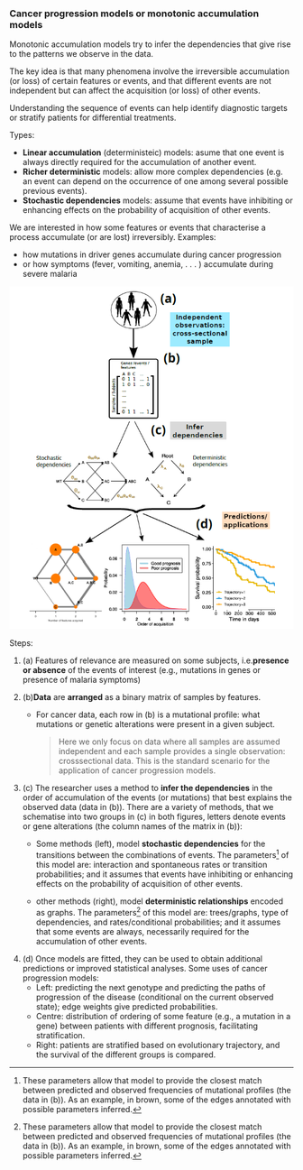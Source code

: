 ### Cancer progression models or monotonic accumulation models
Monotonic accumulation models try to infer the dependencies that give rise to the patterns we observe in the data. 

The key idea is that many phenomena involve the irreversible accumulation (or loss) of certain features or events, and that different events are not independent but can affect the acquisition (or loss) of other events.

Understanding the sequence of events can help identify diagnostic targets or stratify patients for differential treatments.

Types:
- **Linear accumulation** (deterministeic) models: asume that one event is always directly required for the accumulation of another event.
- **Richer deterministic** models: allow more complex dependencies (e.g. an event can depend on the occurrence of one among several possible previous events).
- **Stochastic dependencies** models: assume that events have inhibiting or enhancing effects on the probability of acquisition of other events.

We are interested in how some features or events that characterise a process accumulate (or are lost) irreversibly. Examples: 
- how mutations in driver genes accumulate during cancer progression 
- or how symptoms (fever, vomiting, anemia, . . . ) accumulate during severe malaria

![CMPsteps](images/CPMsteps.png)

Steps: 

1. (a) Features of relevance are measured on some subjects, i.e.**presence or absence** of the events of interest (e.g., mutations in genes or presence of malaria symptoms) 

2. (b)**Data** are **arranged** as a binary matrix of samples by features.
    - For cancer data, each row in (b) is a mutational profile: what mutations or genetic alterations were present in a given subject.
        > Here we only focus on data where all samples are assumed independent and each sample provides a single observation: crosssectional data. This is the standard scenario for the application of cancer progression models.

3. (c) The researcher uses a method to **infer the dependencies** in the order of accumulation of the events (or mutations) that best explains the observed data (data in (b)). There are a variety of methods, that we schematise into two groups in (c) in both figures, letters denote events or gene alterations (the column names of the matrix in
(b)):
    - Some methods (left), model **stochastic dependencies** for the transitions between the combinations of events. The parameters[^1] of this model are: interaction and spontaneous rates or transition probabilities; and it assumes that events have inhibiting or enhancing effects on the probability of acquisition of other events.
    
    - other methods (right), model **deterministic relationships** encoded as graphs. The parameters[^1] of this model are: trees/graphs, type of dependencies, and rates/conditional probabilities; and it assumes that some events are always, necessarily required for the accumulation of other events.
    
[^1]: These parameters allow that model to provide the closest match between predicted and observed frequencies of mutational profiles (the data in (b)). As an example, in brown, some of the edges annotated with possible parameters inferred.


4. (d) Once models are fitted, they can be used to obtain additional predictions or improved statistical analyses. Some uses
of cancer progression models:
    - Left: predicting the next genotype and predicting the paths of progression of the disease (conditional on the current observed state); edge weights give predicted probabilities. 
    - Centre: distribution of ordering of some feature (e.g., a mutation in a gene) between patients with different prognosis, facilitating stratification.
    - Right: patients are stratified based on evolutionary trajectory, and the survival of the different groups is compared.



